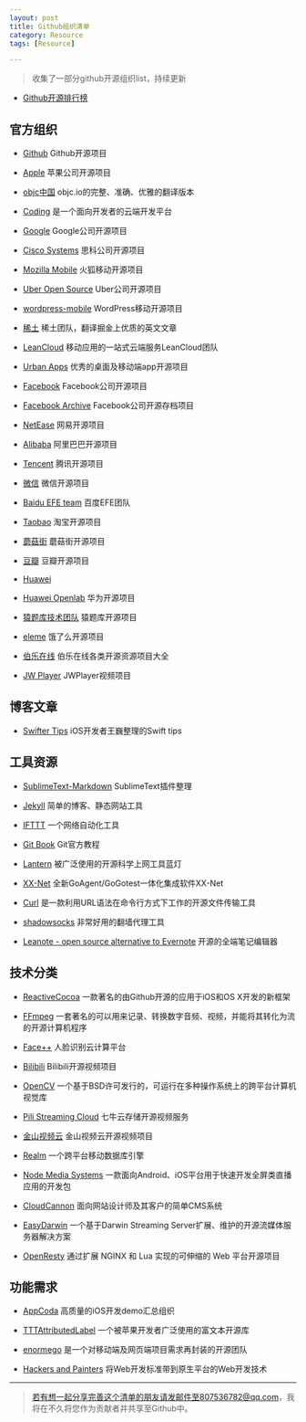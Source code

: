 ```yaml
---
layout: post
title: Github组织清单
category: Resource
tags: [Resource]

---
```



> 收集了一部分github开源组织list，持续更新


* [Github开源排行榜](https://github.com/trending/objective-c?since=monthly)


## 官方组织

* [Github](https://github.com/github) Github开源项目

* [Apple](https://github.com/apple) 苹果公司开源项目

* [objc中国](https://github.com/objccn) objc.io的完整、准确、优雅的翻译版本

* [Coding](https://github.com/Coding) 是一个面向开发者的云端开发平台

* [Google](https://github.com/google) Google公司开源项目

* [Cisco Systems](https://github.com/cisco) 思科公司开源项目

* [Mozilla Mobile](https://github.com/mozilla-mobile) 火狐移动开源项目

* [Uber Open Source](https://github.com/uber) Uber公司开源项目

* [wordpress-mobile](https://github.com/wordpress-mobile) WordPress移动开源项目

* [稀土](https://github.com/xitu) 稀土团队，翻译掘金上优质的英文文章

* [LeanCloud](https://github.com/leancloud) 移动应用的一站式云端服务LeanCloud团队

* [Urban Apps](https://github.com/UrbanApps) 优秀的桌面及移动端app开源项目

* [Facebook](https://github.com/facebook) Facebook公司开源项目

* [Facebook Archive](https://github.com/facebookarchive) Facebook公司开源存档项目

* [NetEase](https://github.com/NetEase) 网易开源项目

* [Alibaba](https://github.com/alibaba/) 阿里巴巴开源项目

* [Tencent](https://github.com/Tencent) 腾讯开源项目

* [微信](https://github.com/weixin) 微信开源项目

* [Baidu EFE team](https://github.com/ecomfe) 百度EFE团队

* [Taobao](https://github.com/taobao) 淘宝开源项目

* [蘑菇街](https://github.com/meili) 蘑菇街开源项目

* [豆瓣](https://github.com/douban) 豆瓣开源项目

* [Huawei](https://github.com/Huawei-Hadoop)

* [Huawei Openlab](https://github.com/huawei-openlab) 华为开源项目

* [猿题库技术团队](https://github.com/yuantiku) 猿题库开源项目

* [eleme](https://github.com/eleme) 饿了么开源项目

* [伯乐在线](https://github.com/jobbole) 伯乐在线各类开源资源项目大全

* [JW Player](https://github.com/jwplayer) JWPlayer视频项目

## 博客文章

* [Swifter Tips](https://github.com/swifter-tips) iOS开发者王巍整理的Swift tips


## 工具资源

* [SublimeText-Markdown](https://github.com/SublimeText-Markdown) SublimeText插件整理

* [Jekyll](https://github.com/jekyll) 简单的博客、静态网站工具

* [IFTTT](https://github.com/IFTTT) 一个网络自动化工具

* [Git Book](https://github.com/progit) Git官方教程

* [Lantern](https://github.com/getlantern) 被广泛使用的开源科学上网工具蓝灯

* [XX-Net](https://github.com/XX-net) 全新GoAgent/GoGotest一体化集成软件XX-Net

* [Curl](https://github.com/curl) 是一款利用URL语法在命令行方式下工作的开源文件传输工具

* [shadowsocks](https://shadowsocks.org/) 非常好用的翻墙代理工具

* [Leanote - open source alternative to Evernote](https://github.com/leanote)  开源的全端笔记编辑器

## 技术分类


* [ReactiveCocoa](https://github.com/ReactiveCocoa) 一款著名的由Github开源的应用于iOS和OS X开发的新框架

* [FFmpeg](https://github.com/FFmpeg) 一套著名的可以用来记录、转换数字音频、视频，并能将其转化为流的开源计算机程序

* [Face++](https://github.com/FacePlusPlus) 人脸识别云计算平台

* [Bilibili](https://github.com/Bilibili) Bilibili开源视频项目

* [OpenCV](https://github.com/opencv) 一个基于BSD许可发行的，可运行在多种操作系统上的跨平台计算机视觉库

* [Pili Streaming Cloud](https://github.com/pili-engineering) 七牛云存储开源视频服务

* [金山视频云](https://github.com/ksvc) 金山视频云开源视频项目

* [Realm](https://github.com/realm) 一个跨平台移动数据库引擎

* [Node Media Systems](https://github.com/NodeMedia) 一款面向Android、iOS平台用于快速开发全屏类直播应用的开发包

* [CloudCannon](https://github.com/CloudCannon) 面向网站设计师及其客户的简单CMS系统

* [EasyDarwin](https://github.com/EasyDarwin) 一个基于Darwin Streaming Server扩展、维护的开源流媒体服务器解决方案


* [OpenResty](https://github.com/openresty/) 通过扩展 NGINX 和 Lua 实现的可伸缩的 Web 平台开源项目



## 功能需求

* [AppCoda](https://github.com/appcoda) 高质量的iOS开发demo汇总组织

* [TTTAttributedLabel](https://github.com/TTTAttributedLabel) 一个被苹果开发者广泛使用的富文本开源库

* [enormego](https://github.com/enormego) 是一个对移动端及网页端项目需求再封装的开源团队

* [Hackers and Painters](https://github.com/hackers-painters) 将Web开发标准带到原生平台的Web开发技术






-------

> 若有想一起分享完善这个清单的朋友请发邮件至807536782@qq.com，我将在不久将您作为贡献者并共享至Github中。



